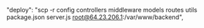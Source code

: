 "deploy": "scp -r config controllers middleware models routes utils package.json server.js root@64.23.206.1:/var/www/backend",
